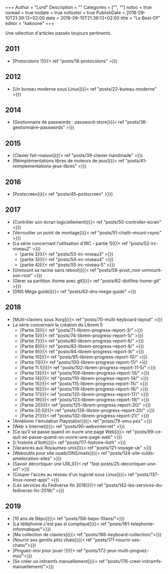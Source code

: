 +++
Author = "Lord"
Description = ""
Categories = ["", ""]
notoc = true
noread = true
nodate = true
nofooter = true
PublishDate = 2018-09-10T21:39:13+02:00
date = 2018-09-10T21:39:13+02:00
title = "Le Best-Of"
editor = "kakoune"
+++

Une sélection d'articles passés toujours pertinents.


## 2011

  - [Protocolons !]({{< ref "posts/18-protocolons" >}})

## 2012

  - [Un bureau moderne sous Linux]({{< ref "posts/22-bureau-moderne" >}})

## 2014

  - [Gestionnaire de passwords : password-store]({{< ref "posts/36-gestionnaire-passwords" >}})

## 2015

  - [Clavier fait-maison]({{< ref "posts/39-clavier-handmade" >}})
  - [Réimplémentations libres de moteurs de jeux]({{< ref "posts/41-reimplementations-jeux-libres" >}})

## 2016

  - [Postscreen]({{< ref "posts/45-postscreen" >}})

## 2017
  - [Contrôler son écran logiciellement]({{< ref "posts/50-controller-ecran" >}})
  - [Verrouiller un point de montage]({{< ref "posts/51-chattr-mount-rsync" >}})
  - [La série concernant l'utilisation d'IRC - partie 1]({{< ref "posts/52-irc-niveau2" >}})
	- [partie 2]({{< ref "posts/53-irc-niveau3" >}})
	- [partie 3]({{< ref "posts/54-irc-niveau4" >}})
	- [partie 4]({{< ref "posts/55-irc-niveau-5" >}})
  - [Unmount sa racine sans reboot]({{< ref "posts/58-pivot_root-unmount-son-root" >}})
  - [Gérer sa partition /home avec git]({{< ref "posts/62-dotfiles-home-git" >}})
  - [DNS Méga guide]({{< ref "posts/63-dns-mega-guide" >}})

## 2018

  - [Multi-claviers sous Xorg]({{< ref "posts/70-multi-keyboard-layout" >}})
  - La série concernant la création du Librem 5
	- [Partie 3]({{< ref "posts/71-librem-progress-report-3/" >}})
	- [Partie 5]({{< ref "posts/74-librem-progress-report-5/" >}})
	- [Partie 7]({{< ref "posts/80-librem-progress-report-6/" >}})
	- [Partie 8]({{< ref "posts/83-librem-progress-report-8/" >}})
	- [Partie 9]({{< ref "posts/84-librem-progress-report-9/" >}})
	- [Partie 10]({{< ref "posts/95-librem-progress-report-10/" >}})
	- [Partie 11]({{< ref "posts/100-librem-progress-report-11/" >}})
	- [Partie 11.5]({{< ref "posts/102-librem-progress-report-11-5/" >}})
	- [Partie 13]({{< ref "posts/109-librem-progress-report-13/" >}})
	- [Partie 14]({{< ref "posts/110-librem-progress-report-14/" >}})
	- [Partie 15]({{< ref "posts/115-librem-progress-report-15/" >}})
	- [Partie 16]({{< ref "posts/119-librem-progress-report-16/" >}})
	- [Partie 17]({{< ref "posts/120-librem-progress-report-17/" >}})
	- [Partie 19]({{< ref "posts/123-librem-progress-report-19/" >}})
	- [Partie 20]({{< ref "posts/125-librem-progress-report-20/" >}})
	- [Partie 20.5]({{< ref "posts/126-librem-progress-report-20/" >}})
	- [Partie 21]({{< ref "posts/132-librem-progress-report-21/" >}})
  - [Améliorer l'émulation Playstation]({{< ref "posts/79-emu-psx" >}})
  - [Web ≠ Internet]({{< ref "posts/90-web≠internet" >}})
  - [Ce qu'il se passe quand on ouvre une page Web]({{< ref "posts/99-ce-quil-se-passe-quand-on-ouvre-une-page-web" >}})
  - [L'histoire d'Iloth]({{< ref "posts/117-histoire-iloth" >}})
  - [Vacances aux Royaumes-unis]({{< ref "posts/121-voyage-uk" >}})
  - [Weboutils pour site ouaib/DNS/mails]({{< ref "posts/124-site-outils-amelioration-sites" >}})
  - [Savoir décortiquer une URL]({{< ref "fast-posts/25-decortiquer-une-url" >}})
  - [Couper l'accès au réseau d'un logiciel sous Linux]({{< ref "posts/137-linux-nonet-app/" >}})
  - [Les services du Fediverse fin 2018]({{< ref "posts/142-les-services-du-fediverse-fin-2018/" >}})

## 2019

  - [10 ans de Bépo]({{< ref "posts/156-bepo-10ans/">}})
  - [La téléphonie c'est pas si compliqué]({{< ref "posts/161-telephonie-informatique/">}})
  - [Ma collection de claviers]({{< ref "posts/166-keyboard-collection/">}})
  - [Nourrir ses gentils ptits chats]({{< ref "posts/171-nourrir-ses-chats/">}})
  - [Pinguez-moi pour jouer !]({{< ref "posts/172-jeux-multi-pinguez-moi/">}})
  - [Se créer un initramfs manuellement]({{< ref "posts/176-creer-initramfs-manuellement/">}})
